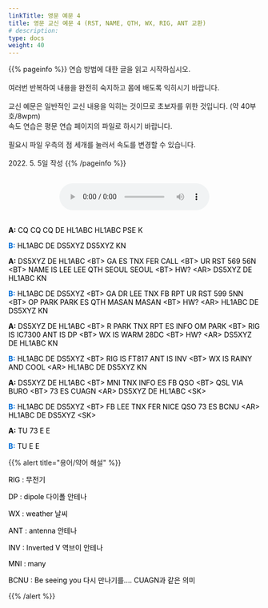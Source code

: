 ```yaml
---
linkTitle: 영문 예문 4
title: 영문 교신 예문 4 (RST, NAME, QTH, WX, RIG, ANT 교환)
# description: 
type: docs
weight: 40
---
```


{{% pageinfo %}}
연습 방법에 대한 글을 읽고 시작하십시오.<br>
<br>
여러번 반복하여 내용을 완전히 숙지하고 몸에 배도록 익히시기 바랍니다.<br>
<br>
교신 예문은 일반적인 교신 내용을 익히는 것이므로 초보자를 위한 것입니다. (약 40부호/8wpm)<br>
속도 연습은 평문 연습 페이지의 파일로 하시기 바랍니다.<br>
<br>
필요시 파일 우측의 점 세개를 눌러서 속도를 변경할 수 있습니다.<br>
<br>
2022. 5. 5일 작성
{{% /pageinfo %}}

<br>

<center><audio src="https://blog.kakaocdn.net/dn/kUsm3/btrBsEAXhe0/YkS9CcfkU6wkdNh2UOQKB1/tfile.mp3" controls="controls"></audio></center>
<br>

<p data-ke-size="size16"><span style="color: #000000;"><b>A:</b> CQ CQ CQ DE HL1ABC HL1ABC PSE K</span></p>
<p data-ke-size="size16"><span style="color: #000000;"><span style="color: #006dd7;"><b>B:</b></span> HL1ABC DE DS5XYZ DS5XYZ KN</span></p>
<p data-ke-size="size16"><span style="color: #000000;"><b>A:</b> DS5XYZ DE HL1ABC &lt;BT&gt; GA ES TNX FER CALL &lt;BT&gt; UR RST 569 56N &lt;BT&gt; NAME IS LEE LEE QTH SEOUL SEOUL &lt;BT&gt; HW? &lt;AR&gt; DS5XYZ DE HL1ABC KN</span></p>
<p data-ke-size="size16"><span style="color: #000000;"><span style="color: #006dd7;"><b>B:</b></span> HL1ABC DE DS5XYZ &lt;BT&gt; GA DR LEE TNX FB RPT UR RST 599 5NN &lt;BT&gt; OP PARK PARK ES QTH MASAN MASAN &lt;BT&gt; HW? &lt;AR&gt; HL1ABC DE DS5XYZ KN</span></p>
<p data-ke-size="size16"><span style="color: #000000;"><b>A:</b> DS5XYZ DE HL1ABC &lt;BT&gt; R PARK TNX RPT ES INFO OM PARK &lt;BT&gt; RIG IS IC7300 ANT IS DP &lt;BT&gt; WX IS WARM 28DC &lt;BT&gt; HW? &lt;AR&gt; DS5XYZ DE HL1ABC KN</span></p>
<p data-ke-size="size16"><span style="color: #000000;"><span style="color: #006dd7;"><b>B:</b></span> HL1ABC DE DS5XYZ &lt;BT&gt; RIG IS FT817 ANT IS INV &lt;BT&gt; WX IS RAINY AND COOL &lt;AR&gt; HL1ABC DE DS5XYZ KN</span></p>
<p data-ke-size="size16"><span style="color: #000000;"><b>A:</b> DS5XYZ DE HL1ABC &lt;BT&gt; MNI TNX INFO ES FB QSO &lt;BT&gt; QSL VIA BURO &lt;BT&gt; 73 ES CUAGN &lt;AR&gt; DS5XYZ DE HL1ABC &lt;SK&gt;</span></p>
<p data-ke-size="size16"><span style="color: #000000;"><span style="color: #006dd7;"><b>B:</b></span> HL1ABC DE DS5XYZ &lt;BT&gt; FB LEE TNX FER NICE QSO 73 ES BCNU &lt;AR&gt; HL1ABC DE DS5XYZ &lt;SK&gt;</span></p>
<p data-ke-size="size16"><span style="color: #000000;"><b>A:</b> TU 73 E E</span></p>
<p data-ke-size="size16"><span style="color: #000000;"><span style="color: #006dd7;"><b>B:</b></span> TU E E</span></p>

{{% alert title="용어/약어 해설" %}}
<p data-ke-size="size16">
<p data-ke-size="size16"><span style="color: #000000;">RIG : 무전기</span></p>
<p data-ke-size="size16"><span style="color: #000000;">DP : dipole 다이폴 안테나</span></p>
<p data-ke-size="size16"><span style="color: #000000;">WX : weather 날씨</span></p>
<p data-ke-size="size16"><span style="color: #000000;">ANT : antenna 안테나</span></p>
<p data-ke-size="size16"><span style="color: #000000;">INV : Inverted V 역브이 안테나</span></p>
<p data-ke-size="size16"><span style="color: #000000;">MNI : many</span></p>
<p data-ke-size="size16"><span style="color: #000000;">BCNU : Be seeing you 다시 만나기를.... CUAGN과 같은 의미</span></p>
{{% /alert %}}
<p data-ke-size="size16">&nbsp;</p>
<p data-ke-size="size16">&nbsp;</p>